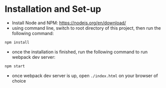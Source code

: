 # Installation and Set-up

* Install Node and NPM: https://nodejs.org/en/download/
* using command line, switch to root directory of this project, then run the following command:
```bash
npm install
```
* once the installation is finished, run the following command to run webpack dev server:
```bash
npm start
```
* once webpack dev server is up, open `./index.html` on your browser of choice